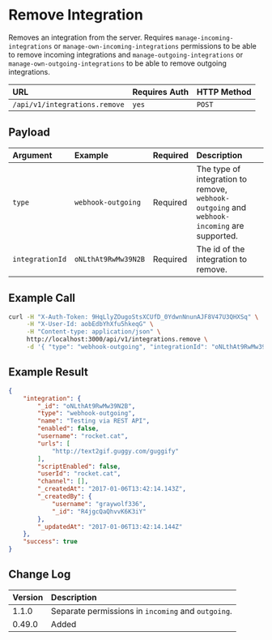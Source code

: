 # Remove Integration

Removes an integration from the server. Requires `manage-incoming-integrations` or `manage-own-incoming-integrations` permissions to be able to remove
incoming integrations and `manage-outgoing-integrations` or `manage-own-outgoing-integrations` to be able to remove outgoing integrations.

| URL | Requires Auth | HTTP Method |
| :--- | :--- | :--- |
| `/api/v1/integrations.remove` | `yes` | `POST` |

## Payload

| Argument | Example | Required | Description |
| :--- | :--- | :--- | :--- |
| `type` | `webhook-outgoing` | Required | The type of integration to remove, `webhook-outgoing` and `webhook-incoming` are supported. |
| `integrationId` | `oNLthAt9RwMw39N2B` | Required | The id of the integration to remove. |

## Example Call

```bash
curl -H "X-Auth-Token: 9HqLlyZOugoStsXCUfD_0YdwnNnunAJF8V47U3QHXSq" \
     -H "X-User-Id: aobEdbYhXfu5hkeqG" \
     -H "Content-type: application/json" \
     http://localhost:3000/api/v1/integrations.remove \
     -d '{ "type": "webhook-outgoing", "integrationId": "oNLthAt9RwMw39N2B" }'
```

## Example Result

```json
{
    "integration": {
        "_id": "oNLthAt9RwMw39N2B",
        "type": "webhook-outgoing",
        "name": "Testing via REST API",
        "enabled": false,
        "username": "rocket.cat",
        "urls": [
            "http://text2gif.guggy.com/guggify"
        ],
        "scriptEnabled": false,
        "userId": "rocket.cat",
        "channel": [],
        "_createdAt": "2017-01-06T13:42:14.143Z",
        "_createdBy": {
            "username": "graywolf336",
            "_id": "R4jgcQaQhvvK6K3iY"
        },
        "_updatedAt": "2017-01-06T13:42:14.144Z"
    },
    "success": true
}
```

## Change Log

| Version | Description |
| :--- | :--- |
| 1.1.0 | Separate permissions in `incoming` and `outgoing`. |
| 0.49.0 | Added |
